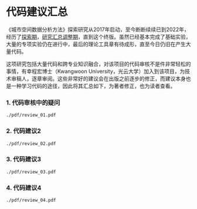 # 代码建议汇总

《城市空间数据分析方法》探索研究从2017年启动，至今断断续续已到2022年，经历了[探索期](https://github.com/richieBao/python-urbanPlanning)，[研究汇总调整期](https://richiebao.github.io/Urban-Spatial-Data-Analysis_python/#/)，直到这个终版。虽然已经基本完成了基础实验，大量的专项实验仍在进行中，最后的理论工具章有待成形，直至今日仍旧在产生大量代码。

这项研究包括大量代码和跨专业知识融合，对该项目的代码审核不是件非常轻松的事情，有幸程宏博士（Kwangwoon University，光云大学）加入到该项目，为技术审稿人，逐章审阅。这些非常好的建议会在出版之前逐步的修正，而建议本身也是一种学习代码的途径，因此将其汇总如下，为著者修正，也为读者查看。

### 1. 代码审核中的疑问
```pdf
./pdf/review_01.pdf
```


### 2. 代码建议2
```pdf
./pdf/review_02.pdf
```

### 3. 代码建议3
```pdf
./pdf/review_03.pdf
```

### 4. 代码建议4
```pdf
./pdf/review_04.pdf
```

